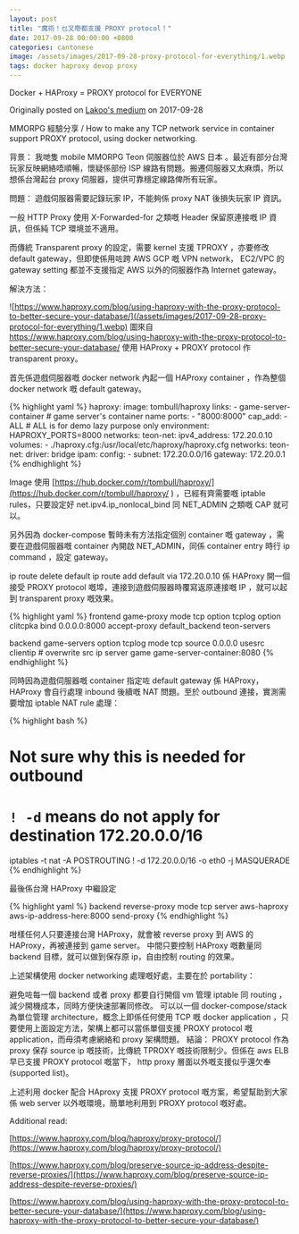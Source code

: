 ```yaml
---
layout: post
title: "魔術！乜叉嘢都支援 PROXY protocol！"
date: 2017-09-28 00:00:00 +0800
categories: cantonese
image: /assets/images/2017-09-28-proxy-protocol-for-everything/1.webp
tags: docker haproxy devop proxy
---
```


Docker + HAProxy = PROXY protocol for EVERYONE

Originally posted on [Lakoo's medium](https://m.lakoo.com/docker-haproxy-proxy-protocol-for-everyone-f0da0533d87b) on 2017-09-28

MMORPG 經驗分享 / How to make any TCP network service in container support PROXY protocol, using docker networking.

背景：
我哋隻 mobile MMORPG Teon 伺服器位於 AWS 日本 。最近有部分台灣玩家反映網絡唔順暢，懷疑係部份 ISP 線路有問題。搬遷伺服器又太麻煩，所以想係台灣起台 proxy 伺服器，提供可靠穩定線路俾所有玩家。

問題：
遊戲伺服器需要記錄玩家 IP，不能夠係 proxy NAT 後損失玩家 IP 資訊。

一般 HTTP Proxy 使用 X-Forwarded-for 之類嘅 Header 保留原連接嘅 IP 資訊，但係純 TCP 環境並不適用。

而傳統 Transparent proxy 的設定，需要 kernel 支援 TPROXY ，亦要修改 default gateway，但即使係用咗跨 AWS GCP 嘅 VPN network， EC2/VPC 的 gateway setting 都並不支援指定 AWS 以外的伺服器作為 Internet gateway。

解決方法：

![https://www.haproxy.com/blog/using-haproxy-with-the-proxy-protocol-to-better-secure-your-database/](/assets/images/2017-09-28-proxy-protocol-for-everything/1.webp)
圖來自 https://www.haproxy.com/blog/using-haproxy-with-the-proxy-protocol-to-better-secure-your-database/
使用 HAProxy + PROXY protocol 作 transparent proxy。

首先係遊戲伺服器嘅 docker network 內起一個 HAProxy container ，作為整個 docker network 嘅 default gateway。

{% highlight yaml %}
haproxy:
image: tombull/haproxy
links: - game-server-container # game server's container name
ports: - "8000:8000"
cap_add: - ALL # ALL is for demo lazy purpose only
environment:
HAPROXY_PORTS=8000
networks:
teon-net:
ipv4_address: 172.20.0.10
volumes: - ./haproxy.cfg:/usr/local/etc/haproxy/haproxy.cfg
networks:
teon-net:
driver: bridge
ipam:
config: - subnet: 172.20.0.0/16
gateway: 172.20.0.1
{% endhighlight %}

Image 使用 [https://hub.docker.com/r/tombull/haproxy/](https://hub.docker.com/r/tombull/haproxy/ ) ，已經有齊需要嘅 iptable rules，只要設定好 net.ipv4.ip_nonlocal_bind 同 NET_ADMIN 之類嘅 CAP 就可以。

另外因為 docker-compose 暫時未有方法指定個別 container 嘅 gateway ，需要在遊戲伺服器嘅 container 內開啟 NET_ADMIN，同係 container entry 時行 ip command ，設定 gateway。

ip route delete default
ip route add default via 172.20.0.10
係 HAProxy 開一個接受 PROXY protocol 嘅埠，連接到遊戲伺服器時覆寫返原連接嘅 IP ，就可以起到 transparent proxy 嘅效果。

{% highlight yaml %}
frontend game-proxy
mode tcp
option tcplog
option clitcpka
bind 0.0.0.0:8000 accept-proxy
default_backend teon-servers

backend game-servers
option tcplog
mode tcp
source 0.0.0.0 usesrc clientip # overwrite src ip
server game game-server-container:8080
{% endhighlight %}

同時因為遊戲伺服器嘅 container 指定咗 default gateway 係 HAProxy，HAProxy 會自行處理 inbound 後續嘅 NAT 問題。至於 outbound 連接，實測需要增加 iptable NAT rule 處理：

{% highlight bash %}

# Not sure why this is needed for outbound

# `! -d` means do not apply for destination 172.20.0.0/16

iptables -t nat -A POSTROUTING ! -d 172.20.0.0/16 -o eth0 -j MASQUERADE
{% endhighlight %}

最後係台灣 HAProxy 中繼設定

{% highlight yaml %}
backend reverse-proxy
mode tcp
server aws-haproxy aws-ip-address-here:8000 send-proxy
{% endhighlight %}

咁樣任何人只要連接台灣 HAProxy，就會被 reverse proxy 到 AWS 的 HAProxy，再被連接到 game server。 中間只要控制 HAProxy 嘅數量同 backend 目標，就可以做到保存原 ip，自由控制 routing 的效果。

上述架構使用 docker networking 處理嘅好處，主要在於 portability：

避免咗每一個 backend 或者 proxy 都要自行開個 vm 管理 iptable 同 routing ，減少開機成本，同時方便快速部署同修改。
可以以一個 docker-compose/stack 為單位管理 architecture，概念上即係任何使用 TCP 嘅 docker application ，只要使用上面設定方法，架構上都可以當係單個支援 PROXY protocol 嘅 application，而毋須考慮網絡和 proxy 架構問題。
結論：
PROXY protocol 作為 proxy 保存 source ip 嘅技術，比傳統 TPROXY 嘅技術限制少。但係在 aws ELB 早已支援 PROXY protocol 嘅當下， http proxy 層面以外嘅支援似乎還欠奉 (supported list)。

上述利用 docker 配合 HAproxy 支援 PROXY protocol 嘅方案，希望幫助到大家係 web server 以外嘅環境，簡單地利用到 PROXY protocol 嘅好處。

Additional read:

[https://www.haproxy.com/blog/haproxy/proxy-protocol/](https://www.haproxy.com/blog/haproxy/proxy-protocol/)

[https://www.haproxy.com/blog/preserve-source-ip-address-despite-reverse-proxies/](https://www.haproxy.com/blog/preserve-source-ip-address-despite-reverse-proxies/)

[https://www.haproxy.com/blog/using-haproxy-with-the-proxy-protocol-to-better-secure-your-database/](https://www.haproxy.com/blog/using-haproxy-with-the-proxy-protocol-to-better-secure-your-database/)
